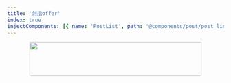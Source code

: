 ```yaml
---
title: '剑指offer'
index: true
injectComponents: [{ name: 'PostList', path: '@components/post/post_list.vue' }]
---
```


<div class="no-select"  style="display: flex;justify-content:center;align-items:center;height: 80px;margin-bottom: 20px">
  <img src='https://upload.wikimedia.org/wikipedia/commons/0/0a/LeetCode_Logo_black_with_text.svg' width='400' height="80" />
</div>

<SiteBack/>

<PostList pool='sword_to_offer'/>
